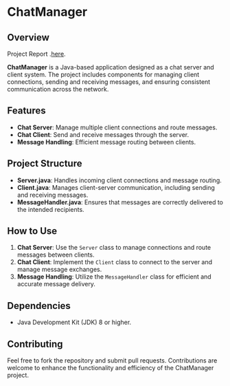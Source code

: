 # ChatManager

## Overview
Project Report .[here](https://github.com/Silent0Wings/ChatManager/blob/f6a85b6ad62ed80b9f4e67fc1c055a2dd66efdc4/Github.pdf).

**ChatManager** is a Java-based application designed as a chat server and client system. The project includes components for managing client connections, sending and receiving messages, and ensuring consistent communication across the network.

## Features
- **Chat Server**: Manage multiple client connections and route messages.
- **Chat Client**: Send and receive messages through the server.
- **Message Handling**: Efficient message routing between clients.

## Project Structure

- **Server.java**: Handles incoming client connections and message routing.
- **Client.java**: Manages client-server communication, including sending and receiving messages.
- **MessageHandler.java**: Ensures that messages are correctly delivered to the intended recipients.

## How to Use
1. **Chat Server**: Use the `Server` class to manage connections and route messages between clients.
2. **Chat Client**: Implement the `Client` class to connect to the server and manage message exchanges.
3. **Message Handling**: Utilize the `MessageHandler` class for efficient and accurate message delivery.

## Dependencies
- Java Development Kit (JDK) 8 or higher.

## Contributing
Feel free to fork the repository and submit pull requests. Contributions are welcome to enhance the functionality and efficiency of the ChatManager project.
